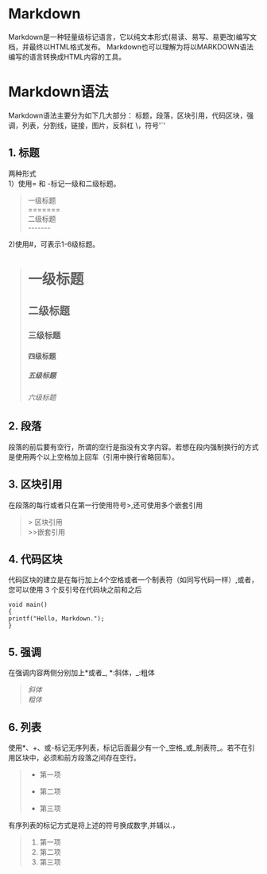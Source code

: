 # Markdown
Markdown是一种轻量级标记语言，它以纯文本形式(易读、易写、易更改)编写文档，并最终以HTML格式发布。
Markdown也可以理解为将以MARKDOWN语法编写的语言转换成HTML内容的工具。
# Markdown语法
Markdown语法主要分为如下几大部分： 标题，段落，区块引用，代码区块，强调，列表，分割线，链接，图片，反斜杠 \，符号'`'
## 1. 标题
两种形式  
1）使用= 和 -标记一级和二级标题。

> 一级标题  
> \=======  
> 二级标题  
> \-------  


2)使用#，可表示1-6级标题。

> # 一级标题  
> ## 二级标题  
> ### 三级标题  
> #### 四级标题  
> ##### 五级标题  
> ###### 六级标题

## 2. 段落  
段落的前后要有空行，所谓的空行是指没有文字内容。若想在段内强制换行的方式是使用两个以上空格加上回车（引用中换行省略回车）。

## 3. 区块引用  
在段落的每行或者只在第一行使用符号>,还可使用多个嵌套引用

> \> 区块引用  
> \>>嵌套引用  

## 4. 代码区块  
代码区块的建立是在每行加上4个空格或者一个制表符（如同写代码一样）,或者，您可以使用 3 个反引号在代码块之前和之后
```
void main()    
{    
printf("Hello, Markdown.");    
}    
```

## 5. 强调  
在强调内容两侧分别加上*或者_, *:斜体，_:粗体

> *斜体*  
> _粗体_

## 6. 列表  
使用*、+、或-标记无序列表，标记后面最少有一个_空格_或_制表符_。若不在引用区块中，必须和前方段落之间存在空行。

> - 第一项  
> * 第二项  
> + 第三项  

有序列表的标记方式是将上述的符号换成数字,并辅以.，  

> 1. 第一项  
> 2. 第二项  
> 3. 第三项 
